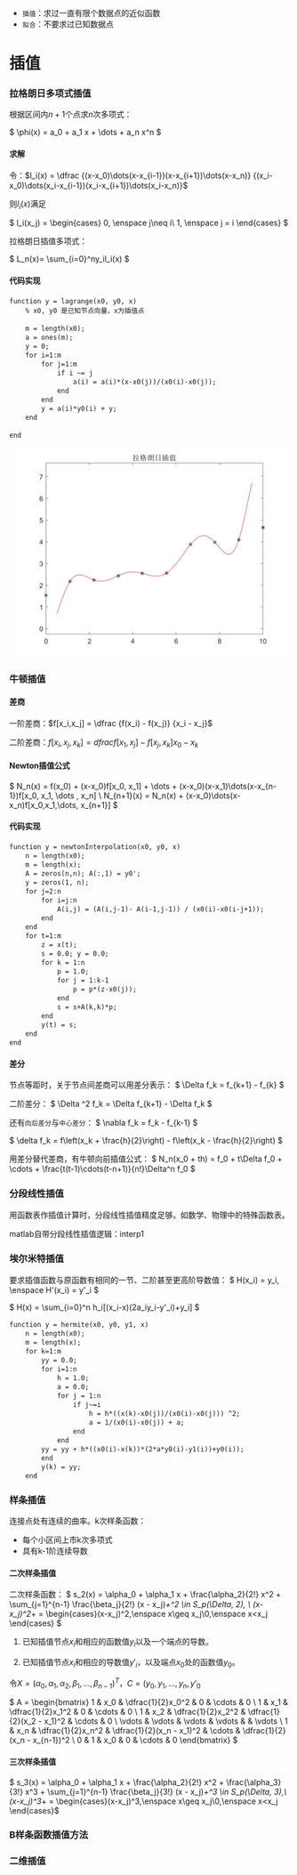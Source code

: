 - `插值`：求过一直有限个数据点的近似函数
- `拟合`：不要求过已知数据点

# 插值
### 拉格朗日多项式插值
根据区间内$n+1$个点求$n$次多项式：

$
    \phi(x) = a_0 + a_1 x + \dots + a_n x^n
$

#### 求解
令：$l_i(x) = \dfrac {(x-x_0)\dots(x-x_{i-1})(x-x_{i+1})\dots(x-x_n)} {(x_i-x_0)\dots(x_i-x_{i-1})(x_i-x_{i+1})\dots(x_i-x_n)}$

则$l_i(x)$满足

$
    l_i(x_j) = \begin{cases} 0, \enspace j\neq i\\
    1, \enspace j = i \end{cases}
$

拉格朗日插值多项式：

$
    L_n(x)= \sum_{i=0}^ny_il_i(x)
$

#### 代码实现
```
function y = lagrange(x0, y0, x)
    % x0, y0 是已知节点向量，x为插值点
    
    m = length(x0); 
    a = ones(m);
    y = 0;
    for i=1:m
        for j=1:m
            if i ~= j
                a(i) = a(i)*(x-x0(j))/(x0(i)-x0(j));
            end
        end
        y = a(i)*y0(i) + y;
    end

end
```

![拉格朗日插值](../asset/MathmaticalModeling/lagrange.jpg)

### 牛顿插值
#### 差商
一阶差商：$f[x_i,x_j] = \dfrac {f(x_i) - f(x_j)} {x_i - x_j}$

二阶差商：$f[x_i, x_j, x_k] = dfrac {f[x_1, x_j] - f[x_j, x_k]} {x_0 - x_k}$

#### Newton插值公式

$
    N_n(x) = f(x_0) + (x-x_0)f[x_0, x_1] + \dots + (x-x_0)(x-x_1)\dots(x-x_{n-1})f[x_0, x_1, \dots , x_n]   \\
    N_{n+1}(x) = N_n(x) + (x-x_0)\dots(x-x_n)f[x_0,x_1,\dots, x_{n+1}]
$

#### 代码实现
```
function y = newtonInterpolation(x0, y0, x)
    n = length(x0); 
    m = length(x);
    A = zeros(n,n); A(:,1) = y0';
    y = zeros(1, n);
    for j=2:n
        for i=j:n
            A(i,j) = (A(i,j-1)- A(i-1,j-1)) / (x0(i)-x0(i-j+1));
        end
    end
    for t=1:m
        z = x(t);
        s = 0.0; y = 0.0;
        for k = 1:n
            p = 1.0;
            for j = 1:k-1
                p = p*(z-x0(j));
            end
            s = s+A(k,k)*p;        
        end
        y(t) = s;
    end
end
```

#### 差分
节点等距时，关于节点间差商可以用差分表示：
$
    \Delta f_k = f_{k+1} - f_{k}
$

二阶差分：
$
    \Delta ^2 f_k = \Delta f_{k+1} - \Delta f_k
$

还有`向后差分`与`中心差分`：
$
    \nabla f_k = f_k - f_{k-1}
$

$
    \delta f_k = f\left(x_k + \frac{h}{2}\right) - f\left(x_k - \frac{h}{2}\right)
$

用差分替代差商，有牛顿向前插值公式：
$
    N_n(x_0 + th) = f_0 + t\Delta f_0 + \cdots + \frac{t(t-1)\cdots(t-n+1)}{n!}\Delta^n f_0
$

### 分段线性插值
用函数表作插值计算时，分段线性插值精度足够。如数学、物理中的特殊函数表。

matlab自带分段线性插值逻辑：interp1

### 埃尔米特插值
要求插值函数与原函数有相同的一节、二阶甚至更高阶导数值：
$
    H(x_i) = y_i, \enspace H'(x_i) = y'_i
$

$
    H(x) = \sum_{i=0}^n h_i[(x_i-x)(2a_iy_i-y'_i)+y_i]
$
```
function y = hermite(x0, y0, y1, x)
    n = length(x0);
    m = length(x);
    for k=1:m
        yy = 0.0;
        for i=1:n
            h = 1.0;
            a = 0.0;
            for j = 1:n
                if j~=i
                    h = h*((x(k)-x0(j))/(x0(i)-x0(j))) ^2;
                    a = 1/(x0(i)-x0(j)) + a;
                end
            end
        yy = yy + h*((x0(i)-x(k))*(2*a*y0(i)-y1(i))+y0(i));
        end
        y(k) = yy;
    end
```
### 样条插值
连接点处有连续的曲率。k次样条函数：
- 每个小区间上市k次多项式
- 具有k-1阶连续导数

#### 二次样条插值
二次样条函数：
$
    s_2(x) = \alpha_0 + \alpha_1 x + \frac{\alpha_2}{2!} x^2 + \sum_{j=1}^{n-1} \frac{\beta_j}{2!} (x - x_j)_+^2 \in S_p(\Delta, 2), \\
    (x-x_j)^2_+ = \begin{cases}(x-x_j)^2,\enspace x\geq x_j\\0,\enspace x<x_j \end{cases}
$

1. 已知插值节点$x_i$和相应的函数值$y_i$以及一个端点的导数。

2. 已知插值节点$x_i$和相应的导数值$y'_i$，以及端点$x_0$处的函数值$y_0$。

令$X = (\alpha _0, \alpha _1, \alpha _2, \beta _1, \dots , \beta _{n-1})^T$，$C = (y_0, y_1, \dots , y_n, y'_0$

$
A = \begin{bmatrix}
1 & x_0 & \dfrac{1}{2}x_0^2 & 0 & \cdots & 0 \\
1 & x_1 & \dfrac{1}{2}x_1^2 & 0 & \cdots & 0 \\
1 & x_2 & \dfrac{1}{2}x_2^2 & \dfrac{1}{2}(x_2 - x_1)^2 & \cdots & 0 \\
\vdots & \vdots & \vdots & \vdots & & \vdots \\
1 & x_n & \dfrac{1}{2}x_n^2 & \dfrac{1}{2}(x_n - x_1)^2 & \cdots & \dfrac{1}{2}(x_n - x_{n-1})^2 \\
0 & 1 & x_0 & 0 & \cdots & 0
\end{bmatrix}
$

#### 三次样条插值
$ s_3(x) = \alpha_0 + \alpha_1 x + \frac{\alpha_2}{2!} x^2 + \frac{\alpha_3}{3!} x^3 + \sum_{j=1}^{n-1} \frac{\beta_j}{3!} (x - x_j)_+^3 \in S_p(\Delta, 3),\\(x-x_j)^3_+ = \begin{cases}(x-x_j)^3,\enspace x\geq x_j\\0,\enspace x<x_j \end{cases}$
### B样条函数插值方法

### 二维插值
